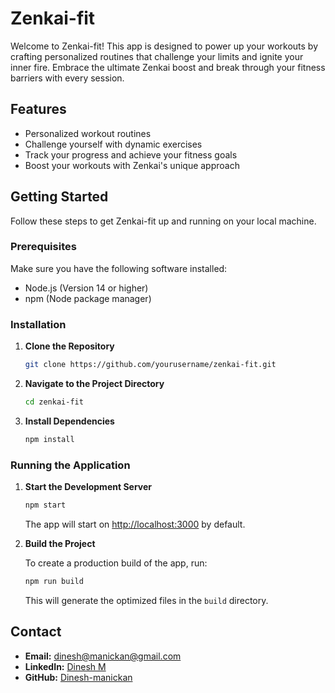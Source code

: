 # Zenkai-fit

Welcome to Zenkai-fit! This app is designed to power up your workouts by crafting personalized routines that challenge your limits and ignite your inner fire. Embrace the ultimate Zenkai boost and break through your fitness barriers with every session.

## Features

- Personalized workout routines
- Challenge yourself with dynamic exercises
- Track your progress and achieve your fitness goals
- Boost your workouts with Zenkai's unique approach

## Getting Started

Follow these steps to get Zenkai-fit up and running on your local machine.

### Prerequisites

Make sure you have the following software installed:

- Node.js (Version 14 or higher)
- npm (Node package manager)

### Installation

1. **Clone the Repository**

    ```bash
    git clone https://github.com/yourusername/zenkai-fit.git
    ```

2. **Navigate to the Project Directory**

    ```bash
    cd zenkai-fit
    ```

3. **Install Dependencies**

    ```bash
    npm install
    ```

### Running the Application

1. **Start the Development Server**

    ```bash
    npm start
    ```

    The app will start on [http://localhost:3000](http://localhost:3000) by default.

2. **Build the Project**

    To create a production build of the app, run:

    ```bash
    npm run build
    ```

    This will generate the optimized files in the `build` directory.



## Contact

- **Email:** [dinesh@manickan@gmail.com](mailto:dinesh@manickan@gmail.com)
- **LinkedIn:** [Dinesh M](https://www.linkedin.com/in/dinesh-m-04a392289/)
- **GitHub:** [Dinesh-manickan](https://github.com/Dinesh-manickan?tab=repositories)

